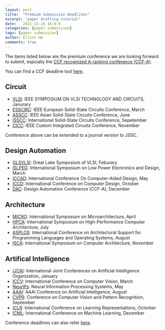 ```yaml
---
layout: post
title:  "Premium Submission Deadlines"
excerpt: "paper drafting tutorial"
date:   2021-12-18 16:0:0
categories: [paper submission]
tags: [paper submission]
author: Elliot He
comments: true
---
```


The items listed below are the premium conference we are looking forward to submit, espcially the [CCF recognized A-ranking conference (CCF-A)](https://www.ccf.org.cn/ccf/contentcore/resource/download?ID=144845). 

You can find a CCF deadline tool [here](https://ccfddl.github.io/).

## Circuit
- [VLSI](https://www.vlsisymposium.org/): IEEE SYMPOSIUM ON VLSI TECHNOLOGY AND CIRCUITS, Janurary
- [ESSCIRC](https://www.esscirc-essderc2021.org/): IEEE European Solid-State Circuits Conference, March
- [ASSCC](https://www.a-sscc2021.org/index.php): IEEE Asian Solid-State Circuits Conference, June
- [ISSCC](https://www.isscc.org/): International Solid-State Circuits Conference, Sepetember
- [CICC](https://www.ieee-cicc.org/): IEEE Custom Integrated Circuits Conference, November

Conference above can be extended to a journal version to JSSC.
## Design Automation
- [GLSVLSI](https://www.glsvlsi.org/index.html): Great Lake Symposium of VLSI, Feburary
- [ISLPED](https://www.islped.org/2022/): International Symposium on Low Power Electronics and Design, March
- [ICCAD](https://iccad.com/): International Conference On Computer-Aided Design, May
- [ICCD](https://www.iccd-conf.com/Home.html): International Conference on Computer Design, October
- [DAC](https://www.dac.com/): Design Automation Conference (CCF-A), December

## Architecture

- [MICRO](https://www.microarch.org/): International Symposium on Microarchitecture, April
- [HPCA](https://hpca-conf.org/2022/): International Symposium on High-Performance Computer Architecture, July
- [ASPLOS](https://asplos-conference.org/): International Conference on Architectural Support for Programming Languages and Operating Systems, August
- [ISCA](https://iscaconf.org/isca2022/): International Symposium on Computer Architecture, November

## Artifical Intelligence 
- [IJCAI](https://www.ijcai.org/): International Joint Conferences on Artificial Intelligence Organization, January
- [ICCV](https://iccv2021.thecvf.com/home): International Conference on Computer Vision, March
- [NeurIPs](https://nips.cc/): Neural Information Processing Systems, May
- [AAAI](https://aaai.org/Conferences/AAAI-22/): AAAI Conference on Artificial Intelligence, August
- [CVPR](https://cvpr2022.thecvf.com/): Conference on Computer Vision and Pattern Recognition, September
- [ICLR](https://iclr.cc/): International Conference on Learning Representations, Octorber
- [ICML](https://icml.cc/): International Conference on Machine Learning, December

Conference deadlines can also refer [here](http://aideadlin.es/?sub=ML,CV,CG,NLP,RO,SP,DM).
